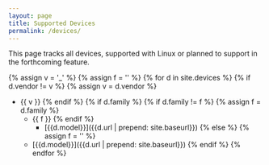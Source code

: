 ```yaml
---
layout: page
title: Supported Devices
permalink: /devices/
---
```


This page tracks all devices, supported with Linux or planned to support in the forthcoming feature.

{% assign v = '_' %}
{% assign f = '' %}
{% for d in site.devices %}
{%   if d.vendor != v %}
{%   assign v = d.vendor %}
+ {{ v }}
{%   endif %}
{%   if d.family %}
{%     if d.family != f %}
{%       assign f = d.family %}
  + {{ f }}
{%     endif %}
    + [{{d.model}}]({{d.url | prepend: site.baseurl}})
{%   else %}
{%     assign f = '' %}
  + [{{d.model}}]({{d.url | prepend: site.baseurl}})
{%   endif %}
{% endfor %}
